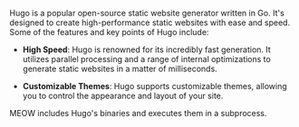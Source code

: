 Hugo is a popular open-source static website generator written in Go. It's designed to create high-performance static websites with ease and speed. Some of the features and key points of Hugo include:

- **High Speed**: Hugo is renowned for its incredibly fast generation. It utilizes parallel processing and a range of internal optimizations to generate static websites in a matter of milliseconds.

- **Customizable Themes**: Hugo supports customizable themes, allowing you to control the appearance and layout of your site.

MEOW includes Hugo's binaries and executes them in a subprocess.